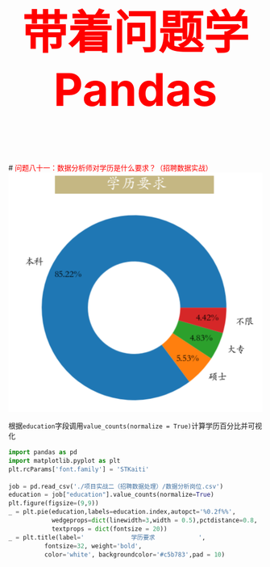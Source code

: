 

<p style="font-size: 90px;font-weight: bold;text-align: center;color: red;">带着问题学Pandas</p>
# <font color='red'>问题八十一：数据分析师对学历是什么要求？（招聘数据实战）</font>

<img src="./images/81-数据分析师对学历有什么要求？.png" style="zoom:67%;" />



根据`education`字段调用`value_counts(normalize = True)`计算学历百分比并可视化

```Python
import pandas as pd
import matplotlib.pyplot as plt
plt.rcParams['font.family'] = 'STKaiti'

job = pd.read_csv('./项目实战二（招聘数据处理）/数据分析岗位.csv')
education = job["education"].value_counts(normalize=True)
plt.figure(figsize=(9,9))
_ = plt.pie(education,labels=education.index,autopct='%0.2f%%',
            wedgeprops=dict(linewidth=3,width = 0.5),pctdistance=0.8,
            textprops = dict(fontsize = 20))
_ = plt.title(label='             学历要求            ', 
          fontsize=32, weight='bold', 
          color='white', backgroundcolor='#c5b783',pad = 10)
```


